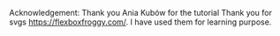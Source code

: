 Acknowledgement: 
Thank you Ania Kubów for the tutorial
Thank you for svgs https://flexboxfroggy.com/. I have used them for learning purpose.
